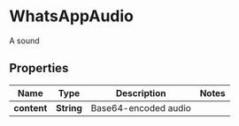 

# WhatsAppAudio

A sound
## Properties

Name | Type | Description | Notes
------------ | ------------- | ------------- | -------------
**content** | **String** | Base64-encoded audio | 



